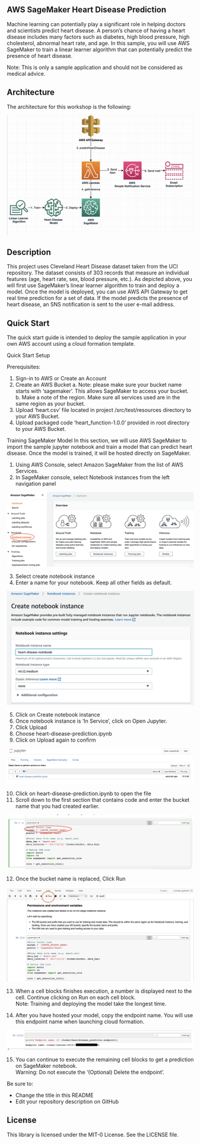 ## AWS SageMaker Heart Disease Prediction 

Machine learning can potentially play a significant role in helping doctors and scientists predict heart disease.  A person’s chance of having a heart disease includes many factors such as diabetes, high blood pressure, high cholesterol, abnormal heart rate, and age.  In this sample, you will use AWS SageMaker to train a linear learner algorithm that can potentially predict the presence of heart disease.   

Note: This is only a sample application and should not be considered as medical advice.

## Architecture

The architecture for this workshop is the following:

![architecture](heart-disease-predictor/src/main/resources/images/architecture.png)

## Description

This project uses Cleveland Heart Disease dataset taken from the UCI repository.  The dataset consists of 303 records that measure an individual features (age, heart rate, sex, blood pressure, etc.).  As depicted above, you will first use SageMaker’s linear learner algorithm to train and deploy a model.  Once the model is deployed, you can use AWS API Gateway to get real time prediction for a set of data.  If the model predicts the presence of heart disease, an SNS notification is sent to the user e-mail address.



## Quick Start
The quick start guide is intended to deploy the sample application in your own AWS account using a cloud formation template.

Quick Start Setup

Prerequisites:
1.	Sign-in to AWS or Create an Account
2.	Create an AWS Bucket
a.	Note: please make sure your bucket name starts with ‘sagemaker’.  This allows SageMaker to access your bucket.
b.	Make a note of the region.  Make sure all services used are in the same region as your bucket.
3.	Upload ‘heart.csv’ file located in project /src/test/resources directory to your AWS Bucket.  
4.	Upload packaged code ‘heart_function-1.0.0’ provided in root directory to your AWS Bucket.

Training SageMaker Model
In this section, we will use AWS SageMaker to import the sample jupyter notebook and train a model that can predict heart disease.  Once the model is trained, it will be hosted directly on SageMaker. 

1.	Using AWS Console, select Amazon SageMaker from the list of AWS Services.
2.	In SageMaker console, select Notebook instances from the left navigation panel

 ![sagemaker_cosole](heart-disease-predictor/src/main/resources/images/sageMakerConsole.png)

3.	Select create notebook instance
4.	Enter a name for your notebook.  Keep all other fields as default. 

![notebook](heart-disease-predictor/src/main/resources/images/createingNotebook.png)

5.	Click on Create notebook instance
6.	Once notebook instance is ‘In Service’, click on Open Jupyter.
7.	Click Upload
8.	Choose heart-disease-prediction.ipynb
9.	Click on Upload again to confirm

![upload](heart-disease-predictor/src/main/resources/images/uploadingNotebook.png)

10.	Click on heart-disease-prediction.ipynb to open the file
11.	Scroll down to the first section that contains code and enter the bucket name that you had created earlier.

![bucketName](heart-disease-predictor/src/main/resources/images/bucketName.png)

12.	Once the bucket name is replaced, Click Run

![run](heart-disease-predictor/src/main/resources/images/runningSageMaker.png)

13.	When a cell blocks finishes execution, a number is displayed next to the cell.  Continue clicking on Run on each cell block.  
Note: Training and deploying the model take the longest time.

14.	After you have hosted your model, copy the endpoint name.  You will use this endpoint name when launching cloud formation.

![endpoint](heart-disease-predictor/src/main/resources/images/sageMakerEndpoint.png)

15.	You can continue to execute the remaining cell blocks to get a prediction on SageMaker notebook.  
Warning: Do not execute the ‘(Optional) Delete the endpoint’.


Be sure to:

* Change the title in this README
* Edit your repository description on GitHub

## License

This library is licensed under the MIT-0 License. See the LICENSE file.


